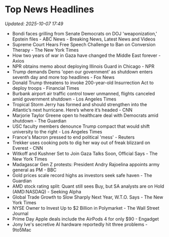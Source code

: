 # Top News Headlines

_Updated: 2025-10-07 17:49_

- Bondi faces grilling from Senate Democrats on DOJ 'weaponization,' Epstein files - ABC News - Breaking News, Latest News and Videos
- Supreme Court Hears Free Speech Challenge to Ban on Conversion Therapy - The New York Times
- How two years of war in Gaza have changed the Middle East forever - Axios
- NPR obtains memo about deploying Illinois Guard in Chicago - NPR
- Trump demands Dems 'open our government' as shutdown enters seventh day and more top headlines - Fox News
- Donald Trump threatens to invoke 200-year-old Insurrection Act to deploy troops - Financial Times
- Burbank airport air traffic control tower unmanned, flights canceled amid government shutdown - Los Angeles Times
- Tropical Storm Jerry has formed and should strengthen into the Atlantic’s next hurricane. Here’s where it’s headed - CNN
- Marjorie Taylor Greene open to healthcare deal with Democrats amid shutdown - The Guardian
- USC faculty members denounce Trump compact that would shift university to the right - Los Angeles Times
- France's Macron pressed to end political 'mess' - Reuters
- Trekker uses cooking pots to dig her way out of freak blizzard on Everest - CNN
- Witkoff and Kushner Set to Join Gaza Talks Soon, Official Says - The New York Times
- Madagascar Gen Z protests: President Andry Rajoelina appoints army general as PM - BBC
- Gold prices scale record highs as investors seek safe haven - The Guardian
- AMD stock rating split: Quant still sees Buy, but SA analysts are on Hold (AMD:NASDAQ) - Seeking Alpha
- Global Trade Growth to Slow Sharply Next Year, W.T.O. Says - The New York Times
- NYSE Owner to Invest Up to $2 Billion in Polymarket - The Wall Street Journal
- Prime Day Apple deals include the AirPods 4 for only $90 - Engadget
- Jony Ive's secretive AI hardware reportedly hit three problems - 9to5Mac